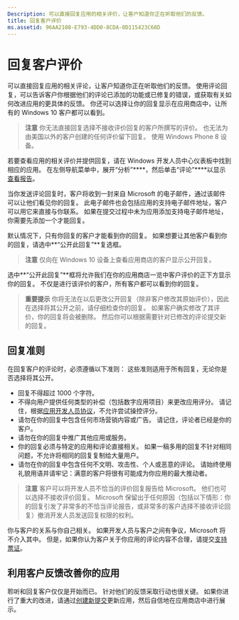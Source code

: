 ```yaml
---
Description: 可以直接回复应用的相关评价，让客户知道你正在听取他们的反馈。
title: 回复客户评价
ms.assetid: 96AA2108-E793-4DD0-8CDA-0D115423C68D
---
```


# 回复客户评价


可以直接回复应用的相关评论，让客户知道你正在听取他们的反馈。 使用评论回复，可以告诉客户你根据他们的评论已添加的功能或已修复的错误，或获取有关如何改进应用的更具体的反馈。 你还可以选择让你的回复显示在应用商店中，让所有的 Windows 10 客户都可以看到。

> **注意** 你无法直接回复选择不接收评价回复的客户所撰写的评价。 也无法为由美国以外的客户创建的任何评价留下回复。 使用 Windows Phone 8 设备。

若要查看应用的相关评价并提供回复，请在 Windows 开发人员中心仪表板中找到相应的应用。 在左侧导航菜单中，展开“分析”****，然后单击“评论”****以显示[查看报告](reviews-report.md)。

当你发送评论回复时，客户将收到一封来自 Microsoft 的电子邮件，通过该邮件可以让他们看见你的回复。 此电子邮件也会包括应用的支持电子邮件地址，客户可以用它来直接与你联系。 如果在提交过程中未为应用添加支持电子邮件地址，你需要先添加一个才能回复。

默认情况下，只有你回复的客户才能看到你的回复。 如果想要让其他客户看到你的回复，请选中**“公开此回复”**复选框。

> **注意** 仅向在 Windows 10 设备上查看应用商店的客户显示公开回复。

选中**“公开此回复”**框将允许我们在你的应用商店一览中客户评价的正下方显示你的回复。 不仅是进行该评价的客户，所有客户都可以看到你的回复。

> **重要提示** 你将无法在以后更改公开回复（除非客户修改其原始评价），因此在选择将其公开之前，请仔细检查你的回复。 如果客户确实修改了其评价，你的回复将会被删除。 然后你可以根据需要针对已修改的评论提交新的回复。

## 回复准则


在回复客户的评论时，必须遵循以下准则： 这些准则适用于所有回复，无论你是否选择将其公开。

-   回复不得超过 1000 个字符。
-   不得向用户提供任何类型的补偿（包括数字应用项目）来更改应用评分。 请记住，根据[应用开发人员协议](https://msdn.microsoft.com/library/windows/apps/hh694058)，不允许尝试操控评分。
-   请勿在你的回复中包含任何市场营销内容或广告。 请记住，评论者已经是你的客户。
-   请勿在你的回复中推广其他应用或服务。
-   你的回复必须与特定的应用和评论直接相关。 如果一稿多用的回复不针对相同问题，不允许将相同的回复复制给大量用户。
-   请勿在你的回复中包含任何不文明、攻击性、个人或恶意的评论。 请始终使用礼貌用语并请牢记：满意的客户将很有可能成为你应用的最大推动者。

> **注意** 客户可以将开发人员不恰当的评价回复报告给 Microsoft。 他们也可以选择不接收评价回复。
Microsoft 保留出于任何原因（包括以下情形：你的回复引发了非常多的不恰当评论报告，或非常多的客户选择不接收评论回复）撤消开发人员发送回复权限的权利。

你与客户的关系与你自己相关。 如果开发人员与客户之间有争议，Microsoft 将不介入其中。 但是，如果你认为客户关于你应用的评论内容不合理，请提交[支持票证](http://go.microsoft.com/fwlink/p/?LinkID=401178)。

## 利用客户反馈改善你的应用


聆听和回复客户仅仅是开始而已。 针对他们的反馈采取行动也很关键。 如果你进行了重大的改进，请通过[创建新提交](app-submissions.md)更新应用，然后自信地在应用商店中进行展示。


<!--HONumber=Mar16_HO1-->



